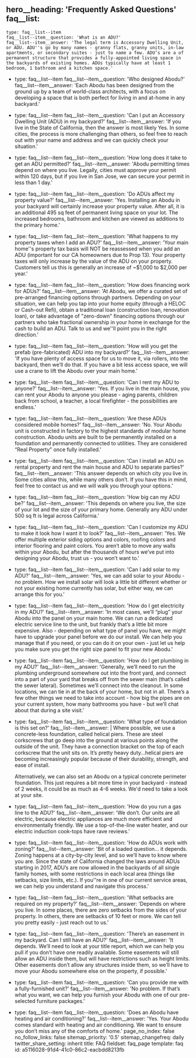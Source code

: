 hero__heading: 'Frequently Asked Questions'
faq__list:
  -
    type: faq__list--item
    faq__list--item__question: 'What is an ADU?'
    faq__list--item__answer: 'The legal term is Accessory Dwelling Unit, or ADU. ADU''s go by many names - granny flats, granny units, in-law apartments, or secondary suites - just to name a few. ADU’s are a of permanent structure that provides a fully-appointed living space in the backyards of existing homes. ADUs typically have at least 1 bedroom, 1 bathroom and a kitchen space.'
  -
    type: faq__list--item
    faq__list--item__question: 'Who designed Abodu?'
    faq__list--item__answer: 'Each Abodu has been designed from the ground up by a team of world-class architects, with a focus on developing a space that is both perfect for living in and at-home in any backyard.'
  -
    type: faq__list--item
    faq__list--item__question: 'Can I put an Accessory Dwelling Unit (ADU) in my backyard?'
    faq__list--item__answer: 'If you live in the State of California, then the answer is most likely Yes. In some cities, the process is more challenging than others, so feel free to reach out with your name and address and we can quickly check your situation.'
  -
    type: faq__list--item
    faq__list--item__question: 'How long does it take to get an ADU permitted?'
    faq__list--item__answer: 'Abodu permitting times depend on where you live. Legally, cities must approve your permit within 120 days, but if you live in San Jose, we can secure your permit in less than 1 day.'
  -
    type: faq__list--item
    faq__list--item__question: 'Do ADUs affect my property value?'
    faq__list--item__answer: 'Yes. Installing an Abodu in your backyard will certainly increase your property value. After all, it is an additional 495 sq feet of permanent living space on your lot. The increased bedrooms, bathroom and kitchen are viewed as additions to the primary home.'
  -
    type: faq__list--item
    faq__list--item__question: 'What happens to my property taxes when I add an ADU?'
    faq__list--item__answer: 'Your main home''s property tax basis will NOT be reassessed when you add an ADU (important for our CA homeowners due to Prop 13). Your property taxes will only increase by the value of the ADU on your property. Customers tell us this is generally an increase of ~$1,000 to $2,000 per year.'
  -
    type: faq__list--item
    faq__list--item__question: 'How does financing work for ADUs?'
    faq__list--item__answer: 'At Abodu, we offer a curated set of pre-arranged financing options through partners. Depending on your situation, we can help you tap into your home equity (through a HELOC or Cash-out Refi), obtain a traditional loan (construction loan, renovation loan), or take advantage of "zero-down" financing options through our partners who take fractional ownership in your home in exchange for the cash to build an ADU. Talk to us and we''ll point you in the right direction.'
  -
    type: faq__list--item
    faq__list--item__question: 'How will you get the prefab (pre-fabricated) ADU into my backyard?'
    faq__list--item__answer: 'If you have plenty of access space for us to move it, via rollers, into the backyard, then we’ll do that. If you have a bit less access space, we will use a crane to lift the Abodu over your main home.'
  -
    type: faq__list--item
    faq__list--item__question: 'Can I rent my ADU to anyone?'
    faq__list--item__answer: 'Yes. If you live in the main house, you can rent your Abodu to anyone you please - aging parents, children back from school, a teacher, a local firefighter - the possibilities are endless.'
  -
    type: faq__list--item
    faq__list--item__question: 'Are these ADUs considered mobile homes?'
    faq__list--item__answer: 'No. Your Abodu unit is constructed in factory to the highest standards of modular home construction. Abodu units are built to be permanently installed on a foundation and permanently connected to utilities. They are considered “Real Property” once fully installed.'
  -
    type: faq__list--item
    faq__list--item__question: 'Can I install an ADU on rental property and rent the main house and ADU to separate parties?'
    faq__list--item__answer: 'This answer depends on which city you live in. Some cities allow this, while many others don’t. If you have this in mind, feel free to contact us and we will walk you through your options.'
  -
    type: faq__list--item
    faq__list--item__question: 'How big can my ADU be?'
    faq__list--item__answer: 'This depends on where you live, the size of your lot and the size of your primary home. Generally any ADU under 500 sq ft is legal across California.'
  -
    type: faq__list--item
    faq__list--item__question: 'Can I customize my ADU to make it look how I want it to look?'
    faq__list--item__answer: 'Yes. We offer multiple exterior siding options and colors, roofing colors and interior flooring and paint colors. You aren’t able to move any walls within your Abodu, but after the thousands of hours we’ve put into designing your Abodu, trust us - you won’t want to.'
  -
    type: faq__list--item
    faq__list--item__question: 'Can I add solar to my ADU?'
    faq__list--item__answer: 'Yes, we can add solar to your Abodu - no problem. How we install solar will look a little bit different whether or not your existing home currently has solar, but either way, we can arrange this for you.'
  -
    type: faq__list--item
    faq__list--item__question: 'How do I get electricity in my ADU?'
    faq__list--item__answer: 'In most cases, we’ll “plug” your Abodu into the panel on your main home. We can run a dedicated electric service line to the unit, but frankly that’s a little bit more expensive. Also - depending on what type of panel you have, we might have to upgrade your panel before we do our install. We can help you manage that if you need, or you can do it on your own - just let us help you make sure you get the right size panel to fit your new Abodu.'
  -
    type: faq__list--item
    faq__list--item__question: 'How do I get plumbing in my ADU?'
    faq__list--item__answer: 'Generally, we’ll need to run the plumbing underground somewhere out into the front yard, and connect into a part of your yard that breaks off from the sewer main (that’s called the sewer lateral). Sometimes we’ll connect into the cleanout. In some locations, we can tie in at the back of your home, but not in all. There’s a few other things we need to take into account - how big the pipes are on your current system, how many bathrooms you have - but we’ll chat about that during a site visit.'
  -
    type: faq__list--item
    faq__list--item__question: 'What type of foundation is this set on?'
    faq__list--item__answer: |
      Where possible, we use a concrete-less foundation, called helical piers. These are steel corkscrews that go deep into the ground at various points along the outside of the unit. They have a connection bracket on the top of each corkscrew that the unit sits on. It’s pretty heavy duty...helical piers are becoming increasingly popular because of their durability, strength, and ease of install. 
      
      Alternatively, we can also set an Abodu on a typical concrete perimeter foundation. This just requires a bit more time in your backyard - instead of 2 weeks, it could be as much as 4-6 weeks. We'd need to take a look at your site.
  -
    type: faq__list--item
    faq__list--item__question: 'How do you run a gas line to the ADU?'
    faq__list--item__answer: 'We don’t. Our units are all electric, because electric appliances are much more efficient and environmentally friendly. We use a top-of-the-line water heater, and our electric induction cook-tops have rave reviews.'
  -
    type: faq__list--item
    faq__list--item__question: 'How do ADUs work with zoning?'
    faq__list--item__answer: 'Bit of a loaded question… it depends. Zoning happens at a city-by-city level, and so we’ll have to know where you are. Since the state of California changed the laws around ADUs starting in 2017, ADU’s are now allowed in the backyards of all single family homes, with some restrictions in each local area (things like setbacks, size limits, etc.). If you''re in one of our current service areas, we can help you understand and navigate this process.'
  -
    type: faq__list--item
    faq__list--item__question: 'What setbacks are required on my property?'
    faq__list--item__answer: 'Depends on where you live. In some places, there are zero setbacks from the sides of your property. In others, there are setbacks of 10 feet or more. We can tell you pretty easily - just reach out to us.'
  -
    type: faq__list--item
    faq__list--item__question: 'There’s an easement in my backyard. Can I still have an ADU?'
    faq__list--item__answer: 'It depends. We’ll need to look at your title report, which we can help you pull if you don’t have one readily available. Some easements will still allow an ADU inside them, but will have restrictions such as height limits. Other easements don’t allow any structures inside them, so we’ll have to move your Abodu somewhere else on the property, if possible.'
  -
    type: faq__list--item
    faq__list--item__question: 'Can you provide me with a fully-furnished unit?'
    faq__list--item__answer: 'No problem. If that’s what you want, we can help you furnish your Abodu with one of our pre-selected furniture packages.'
  -
    type: faq__list--item
    faq__list--item__question: 'Does an Abodu have heating and air conditioning?'
    faq__list--item__answer: 'Yes. Your Abodu comes standard with heating and air conditioning. We want to ensure you don’t miss any of the comforts of home.'
page_no_index: false
no_follow_links: false
sitemap_priority: '0.5'
sitemap_changefreq: daily
twitter_share_setting: inherit
title: FAQ
fieldset: faq_page
template: faq
id: a5116028-91d4-41c0-86c2-eacbdd8213fb
